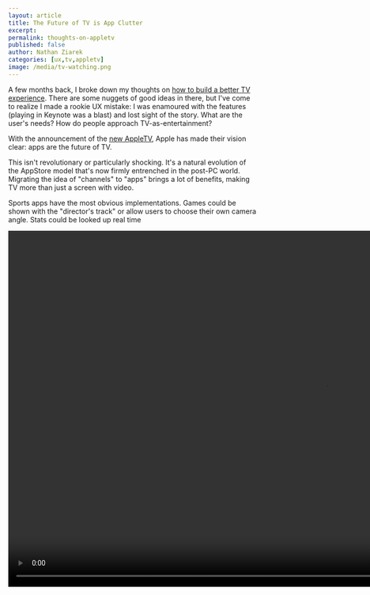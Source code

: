```yaml
---
layout: article
title: The Future of TV is App Clutter
excerpt: 
permalink: thoughts-on-appletv
published: false
author: Nathan Ziarek
categories: [ux,tv,appletv]
image: /media/tv-watching.png
---
```


A few months back, I broke down my thoughts on [how to build a better TV experience][1]. There are some nuggets of good ideas in there, but I've come to realize I made a rookie UX mistake: I was enamoured with the features (playing in Keynote was a blast) and lost sight of the story. What are the user's needs? How do people approach TV-as-entertainment?

With the announcement of the [new AppleTV][2], Apple has made their vision clear: apps are the future of TV.

This isn't revolutionary or particularly shocking. It's a natural evolution of the AppStore model that's now firmly entrenched in the post-PC world. Migrating the idea of "channels" to "apps" brings a lot of benefits, making TV more than just a screen with video.

Sports apps have the most obvious implementations. Games could be shown with the "director's track" or allow users to choose their own camera angle. Stats could be looked up real time

<video src="/media/sports-interaction.m4v" autoplay loop width="1280" height="720" type="video/mp4" controls></video>




[1]: /building-better-tv-interfaces/
[2]: http://www.apple.com/tv/